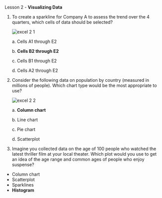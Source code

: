 Lesson 2 - **Visualizing Data**

1.  To create a sparkline for Company A to assess the trend over the 4 quarters, which cells of data should be selected?

    ![excel 2 1](https://user-images.githubusercontent.com/74751990/206835751-86eaf73f-db1b-4fb4-a47e-940626d22a96.jpg)
    
    a.  Cells A1 through E2

    b.  **Cells B2 through E2**

    c.  Cells B1 through E2

    d.  Cells A2 through E2

2.  Consider the following data on population by country (measured in millions of people). Which chart type would be the most appropriate to use?

    ![excel 2 2](https://user-images.githubusercontent.com/74751990/206960140-5aef9df3-61a0-4ec4-bf8c-e9f794a06ba9.jpg)

    a.  **Column chart**

    b.  Line chart

    c.  Pie chart

    d.  Scatterplot

3.	Imagine you collected data on the age of 100 people who watched the latest thriller film at your local theater. Which plot would you use to get an idea of the age range and common ages of people who enjoy suspense?
-	Column chart
-	Scatterplot
-	Sparklines
-	**Histogram**
